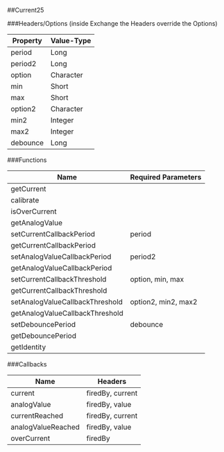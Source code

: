 ##Current25


###Headers/Options (inside Exchange the Headers override the Options)


| Property             | Value-Type                              |
|----------------------|-----------------------------------------|
|               period |       Long |
|              period2 |       Long |
|               option |  Character |
|                  min |      Short |
|                  max |      Short |
|              option2 |  Character |
|                 min2 |    Integer |
|                 max2 |    Integer |
|             debounce |       Long |



###Functions

| Name                 | Required Parameters                      |
|----------------------|------------------------------------------|
|           getCurrent |                                          |
|            calibrate |                                          |
|        isOverCurrent |                                          |
|       getAnalogValue |                                          |
| setCurrentCallbackPeriod |                                   period |
| getCurrentCallbackPeriod |                                          |
| setAnalogValueCallbackPeriod |                                  period2 |
| getAnalogValueCallbackPeriod |                                          |
| setCurrentCallbackThreshold |                         option, min, max |
| getCurrentCallbackThreshold |                                          |
| setAnalogValueCallbackThreshold |                      option2, min2, max2 |
| getAnalogValueCallbackThreshold |                                          |
|    setDebouncePeriod |                                 debounce |
|    getDebouncePeriod |                                          |
|          getIdentity |                                          |




###Callbacks

| Name                 | Headers                                  |
|----------------------|------------------------------------------|
|              current |                         firedBy, current |
|          analogValue |                           firedBy, value |
|       currentReached |                         firedBy, current |
|   analogValueReached |                           firedBy, value |
|          overCurrent |                                  firedBy |


